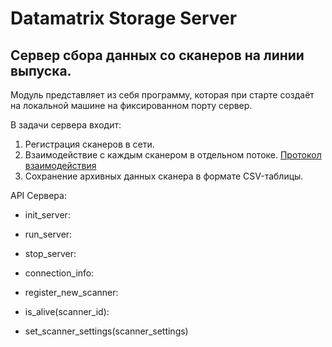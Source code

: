 # Datamatrix Storage Server

## Сервер сбора данных со сканеров на линии выпуска.

Модуль представляет из себя программу,
которая при старте создаёт на локальной машине на фиксированном порту сервер.

В задачи сервера входит:

1. Регистрация сканеров в сети.
2. Взаимодействие с каждым сканером в отдельном потоке. [Протокол взаимодействия](./docs/protocol.md)
3. Сохранение архивных данных сканера в формате CSV-таблицы.

API Сервера:

- init_server:
- run_server:
- stop_server:

- connection_info:

- register_new_scanner:
- is_alive(scanner_id):
- set_scanner_settings(scanner_settings)
